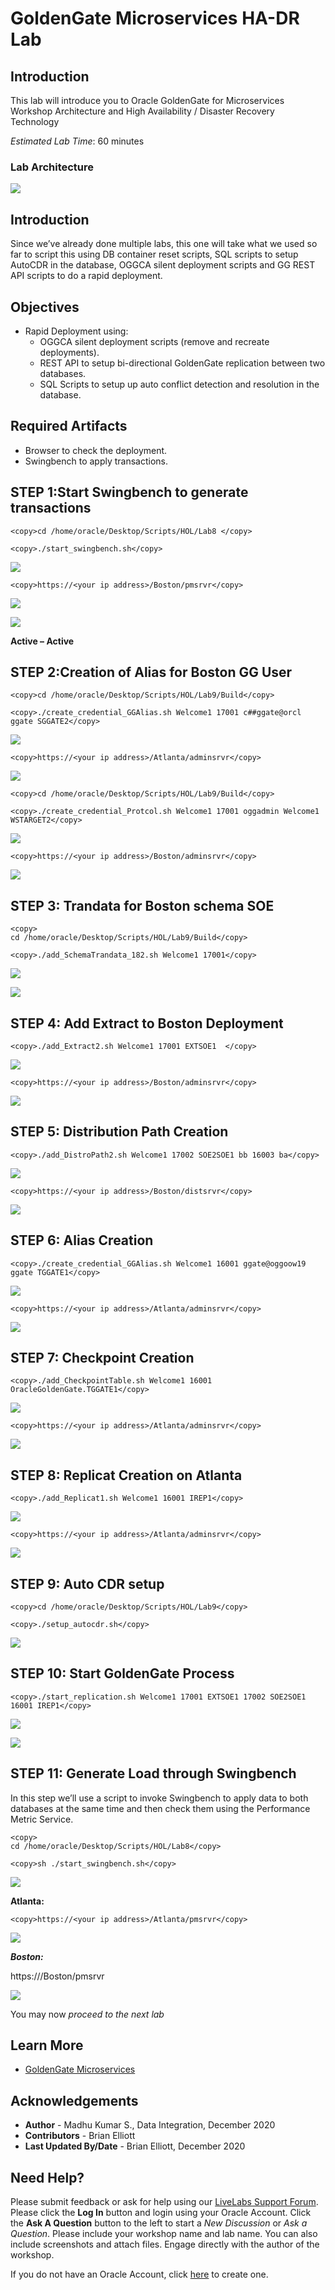 # GoldenGate Microservices HA-DR Lab

## Introduction
This lab will introduce you to Oracle GoldenGate for Microservices Workshop Architecture and High Availability / Disaster Recovery Technology

*Estimated Lab Time*:  60 minutes

### Lab Architecture
![](./images/ggmicroservicesarchitecture.png " ")

## Introduction

Since we’ve already done multiple labs, this one will take what we used so far to script this using DB container reset scripts, SQL scripts to setup AutoCDR in the database, OGGCA silent deployment scripts and GG REST API scripts to do a rapid deployment.

## Objectives

- Rapid Deployment using:
  - OGGCA silent deployment scripts (remove and recreate deployments).
  - REST API to setup bi-directional GoldenGate replication between two databases.
  - SQL Scripts to setup up auto conflict detection and resolution in the database.

## Required Artifacts

- Browser to check the deployment.
- Swingbench to apply transactions.

## **STEP 1**:Start Swingbench to generate transactions

```
<copy>cd /home/oracle/Desktop/Scripts/HOL/Lab8 </copy>
```
```
<copy>./start_swingbench.sh</copy>
```
![](./images/h1.png " ")

```
<copy>https://<your ip address>/Boston/pmsrvr</copy>
```
![](./images/h2.png " ")

![](./images/h3.png " ")

**Active – Active**

## **STEP 2**:Creation of Alias for Boston GG User 

```
<copy>cd /home/oracle/Desktop/Scripts/HOL/Lab9/Build</copy>
```
```
<copy>./create_credential_GGAlias.sh Welcome1 17001 c##ggate@orcl ggate SGGATE2</copy>
```
![](./images/h4.png " ")

```
<copy>https://<your ip address>/Atlanta/adminsrvr</copy>
```
![](./images/h5.png " ")

```
<copy>cd /home/oracle/Desktop/Scripts/HOL/Lab9/Build</copy>
```
```
<copy>./create_credential_Protcol.sh Welcome1 17001 oggadmin Welcome1 WSTARGET2</copy>
```
![](./images/h6.png " ")

```
<copy>https://<your ip address>/Boston/adminsrvr</copy>
```
![](./images/h7.png " ")


## **STEP 3**: Trandata for Boston schema SOE 

```
<copy> 
cd /home/oracle/Desktop/Scripts/HOL/Lab9/Build</copy>
```
```
<copy>./add_SchemaTrandata_182.sh Welcome1 17001</copy>
```
![](./images/h8.png " ")

![](./images/h9.png " ")

## **STEP 4**: Add Extract to Boston Deployment 

```
<copy>./add_Extract2.sh Welcome1 17001 EXTSOE1  </copy>
```
![](./images/h10.png " ")

```
<copy>https://<your ip address>/Boston/adminsrvr</copy>
```

![](./images/h11.png " ")

## **STEP 5**: Distribution Path Creation 

```
<copy>./add_DistroPath2.sh Welcome1 17002 SOE2SOE1 bb 16003 ba</copy>
```

![](./images/h12.png " ")

```
<copy>https://<your ip address>/Boston/distsrvr</copy>
```

![](./images/h13.png " ")


## **STEP 6**: Alias Creation 
```
<copy>./create_credential_GGAlias.sh Welcome1 16001 ggate@oggoow19 ggate TGGATE1</copy>
```
![](./images/h16.png " ")

```
<copy>https://<your ip address>/Atlanta/adminsrvr</copy>
```
![](./images/h17.png " ")


## **STEP 7**: Checkpoint Creation 

```
<copy>./add_CheckpointTable.sh Welcome1 16001 OracleGoldenGate.TGGATE1</copy>
```
![](./images/h18.png " ")

```
<copy>https://<your ip address>/Atlanta/adminsrvr</copy>
```
![](./images/h19.png " ")

## **STEP 8**: Replicat Creation on Atlanta

```
<copy>./add_Replicat1.sh Welcome1 16001 IREP1</copy>
```
![](./images/h20.png " ")

```
<copy>https://<your ip address>/Atlanta/adminsrvr</copy>
```
![](./images/h21.png " ")

## **STEP 9**: Auto CDR setup 

```
<copy>cd /home/oracle/Desktop/Scripts/HOL/Lab9</copy>
```
```
<copy>./setup_autocdr.sh</copy>
```
![](./images/h22.png " ")


## **STEP 10**: Start GoldenGate Process 

```
<copy>./start_replication.sh Welcome1 17001 EXTSOE1 17002 SOE2SOE1 16001 IREP1</copy>
```

![](./images/h23.png " ")

![](./images/h24.png " ")


## **STEP 11**: Generate Load through Swingbench 

In this step we’ll use a script to invoke Swingbench to apply data to both databases at the same time and then check them using the Performance Metric Service.


```
<copy> 
cd /home/oracle/Desktop/Scripts/HOL/Lab8</copy>
```

```
<copy>sh ./start_swingbench.sh</copy>
```

![](./images/h25.png " ")

**Atlanta:**
 
```
<copy>https://<your ip address>/Atlanta/pmsrvr</copy>
```
 
![](./images/h26.png " ")

***Boston:***
 
https://<your ip address>/Boston/pmsrvr 

![](./images/h27.png " ")


You may now *proceed to the next lab*

## Learn More

* [GoldenGate Microservices](https://docs.oracle.com/en/middleware/goldengate/core/19.1/understanding/getting-started-oracle-goldengate.html#GUID-F317FD3B-5078-47BA-A4EC-8A138C36BD59)

## Acknowledgements
* **Author** - Madhu Kumar S., Data Integration, December 2020
* **Contributors** - Brian Elliott
* **Last Updated By/Date** - Brian Elliott, December 2020

## Need Help?
Please submit feedback or ask for help using our [LiveLabs Support Forum](https://community.oracle.com/tech/developers/categories/livelabsdiscussions). Please click the **Log In** button and login using your Oracle Account. Click the **Ask A Question** button to the left to start a *New Discussion* or *Ask a Question*.  Please include your workshop name and lab name.  You can also include screenshots and attach files.  Engage directly with the author of the workshop.

If you do not have an Oracle Account, click [here](https://profile.oracle.com/myprofile/account/create-account.jspx) to create one.
